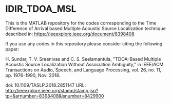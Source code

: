 # IDIR_TDOA_MSL
This is the MATLAB repository for the codes corresponding to the Time Difference of Arrival based Multiple Acoustic Source Localization technique described in: https://ieeexplore.ieee.org/document/8398408

If you use any codes in this repository please consider citing the following paper:

H. Sundar, T. V. Sreenivas and C. S. Seelamantula, "TDOA-Based Multiple Acoustic Source Localization Without Association Ambiguity," in IEEE/ACM Transactions on Audio, Speech, and Language Processing, vol. 26, no. 11, pp. 1976-1990, Nov. 2018.

doi: 10.1109/TASLP.2018.2851147
URL: http://ieeexplore.ieee.org/stamp/stamp.jsp?tp=&arnumber=8398408&isnumber=8429900
